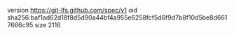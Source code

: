 version https://git-lfs.github.com/spec/v1
oid sha256:baf1ad62d18f8d5d90a44bf4a955e6258fcf5d6f9d7b8f10d5be8d6617666c95
size 2116
